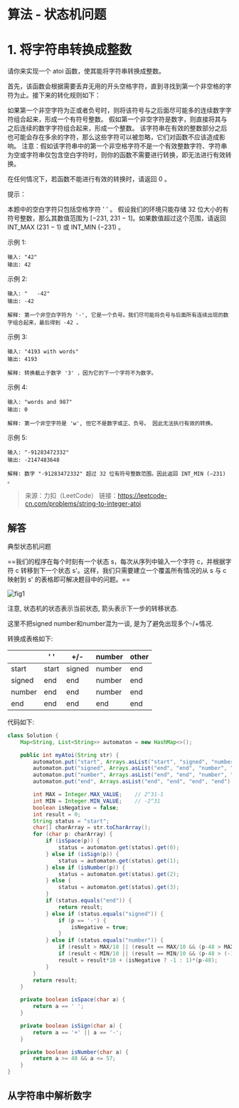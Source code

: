 # 算法 - 状态机问题

# 1. 将字符串转换成整数

请你来实现一个 atoi 函数，使其能将字符串转换成整数。

首先，该函数会根据需要丢弃无用的开头空格字符，直到寻找到第一个非空格的字符为止。接下来的转化规则如下：

如果第一个非空字符为正或者负号时，则将该符号与之后面尽可能多的连续数字字符组合起来，形成一个有符号整数。
假如第一个非空字符是数字，则直接将其与之后连续的数字字符组合起来，形成一个整数。
该字符串在有效的整数部分之后也可能会存在多余的字符，那么这些字符可以被忽略，它们对函数不应该造成影响。
注意：假如该字符串中的第一个非空格字符不是一个有效整数字符、字符串为空或字符串仅包含空白字符时，则你的函数不需要进行转换，即无法进行有效转换。

在任何情况下，若函数不能进行有效的转换时，请返回 0 。

提示：

本题中的空白字符只包括空格字符 ' ' 。
假设我们的环境只能存储 32 位大小的有符号整数，那么其数值范围为 [−231,  231 − 1]。如果数值超过这个范围，请返回  INT_MAX (231 − 1) 或 INT_MIN (−231) 。


示例 1:

```
输入: "42"
输出: 42
```

示例 2:

```
输入: "   -42"
输出: -42

解释: 第一个非空白字符为 '-', 它是一个负号。我们尽可能将负号与后面所有连续出现的数字组合起来，最后得到 -42 。
```

示例 3:

```
输入: "4193 with words"
输出: 4193

解释: 转换截止于数字 '3' ，因为它的下一个字符不为数字。
```

示例 4:

```
输入: "words and 987"
输出: 0

解释: 第一个非空字符是 'w', 但它不是数字或正、负号。 因此无法执行有效的转换。
```

示例 5:

```
输入: "-91283472332"
输出: -2147483648

解释: 数字 "-91283472332" 超过 32 位有符号整数范围。因此返回 INT_MIN (−231) 。
```

>  来源：力扣（LeetCode）
> 链接：https://leetcode-cn.com/problems/string-to-integer-atoi
>

## 解答

典型状态机问题

==我们的程序在每个时刻有一个状态 s，每次从序列中输入一个字符 c，并根据字符 c 转移到下一个状态 s'。这样，我们只需要建立一个覆盖所有情况的从 s 与 c 映射到 s' 的表格即可解决题目中的问题。==

![fig1](https://assets.leetcode-cn.com/solution-static/8_fig1.PNG)

注意, 状态机的状态表示当前状态, 箭头表示下一步的转移状态.

这里不把signed number和number混为一谈, 是为了避免出现多个-/+情况.

转换成表格如下:

|        | ' '   | +/-    | number | other |
| ------ | ----- | ------ | ------ | ----- |
| start  | start | signed | number | end   |
| signed | end   | end    | number | end   |
| number | end   | end    | number | end   |
| end    | end   | end    | end    | end   |



代码如下:

```java
class Solution {
    Map<String, List<String>> automaton = new HashMap<>();

    public int myAtoi(String str) {
        automaton.put("start", Arrays.asList("start", "signed", "number", "end") );
        automaton.put("signed", Arrays.asList("end", "end", "number", "end") );
        automaton.put("number", Arrays.asList("end", "end", "number", "end") );
        automaton.put("end", Arrays.asList("end", "end", "end", "end") );

        int MAX = Integer.MAX_VALUE;	// 2^31-1
        int MIN = Integer.MIN_VALUE;	// -2^31
        boolean isNegative = false;
        int result = 0;
        String status = "start";
        char[] charArray = str.toCharArray();
        for (char p: charArray) {
            if (isSpace(p)) {
                status = automaton.get(status).get(0);
            } else if (isSign(p)) {
                status = automaton.get(status).get(1);
            } else if (isNumber(p)) {
                status = automaton.get(status).get(2);
            } else {
                status = automaton.get(status).get(3);
            }
            if (status.equals("end")) {
                return result;
            } else if (status.equals("signed")) {
                if (p == '-') {
                    isNegative = true;
                }
            } else if (status.equals("number")) {
                if (result > MAX/10 || (result == MAX/10 && (p-48 > MAX%10))) return MAX;
                if (result < MIN/10 || (result == MIN/10 && (p-48 > (-1 * (MIN%10))))) return MIN;
                result = result*10 + (isNegative ? -1 : 1)*(p-48);
            }
        }
      	return result;
    }

    private boolean isSpace(char a) {
        return a == ' ';
    }

    private boolean isSign(char a) {
        return a == '+' || a == '-';
    }

    private boolean isNumber(char a) {
        return a >= 48 && a <= 57;
    }
}
```



## 从字符串中解析数字


